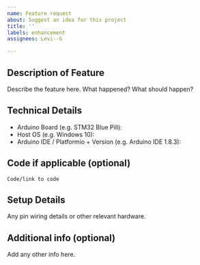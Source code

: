 ```yaml
---
name: Feature request
about: Suggest an idea for this project
title: ''
labels: enhancement
assignees: Levi--G

---
```


## Description of Feature
Describe the feature here. What happened? What should happen?

## Technical Details

- Arduino Board (e.g. STM32 Blue Pill): 
- Host OS (e.g. Windows 10):
- Arduino IDE / Platformio + Version (e.g. Arduino IDE 1.8.3):

## Code if applicable (optional)

~~~
Code/link to code
~~~

## Setup Details
Any pin wiring details or other relevant hardware.

## Additional info (optional)
Add any other info here.
